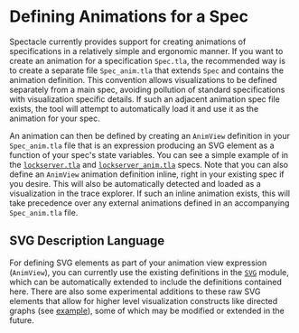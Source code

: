 # Defining Animations for a Spec

Spectacle currently provides support for creating animations of specifications in a relatively simple and ergonomic manner. If you want to create an animation for a specification `Spec.tla`, the recommended way is to create a separate file `Spec_anim.tla` that extends `Spec` and contains the animation definition. This convention allows visualizations to be defined separately from a main spec, avoiding pollution of standard specifications with visualization specific details. If such an adjacent animation spec file exists, the tool will attempt to automatically load it and use it as the animation for your spec.

An animation can then be defined by creating an `AnimView` definition in your `Spec_anim.tla` file that is an expression producing an SVG element as a function of your spec's state variables. You can see a simple example of in the [`lockserver.tla`](../specs/lockserver.tla) and [`lockserver_anim.tla`](../specs/lockserver_anim.tla) specs. Note that you can also define an `AnimView` animation definition inline, right in your existing spec if you desire. This will also be automatically detected and loaded as a visualization in the trace explorer. If such an inline animation exists, this will take precedence over any external animations defined in an accompanying `Spec_anim.tla` file.

## SVG Description Language

For defining SVG elements as part of your animation view expression (`AnimView`), you can currently use the existing definitions in the [`SVG`](https://github.com/tlaplus/CommunityModules/blob/master/modules/SVG.tla) module, which can be automatically extended to include the definitions contained here. There are also some experimental additions to these raw SVG elements that allow for higher level visualization constructs like directed graphs (see [example](https://github.com/will62794/spectacle/blob/739fdaac2efa79b92ff63602811f90c525bff37b/specs/bfs_anim.tla#L51-L75)), some of which may be modified or extended in the future.